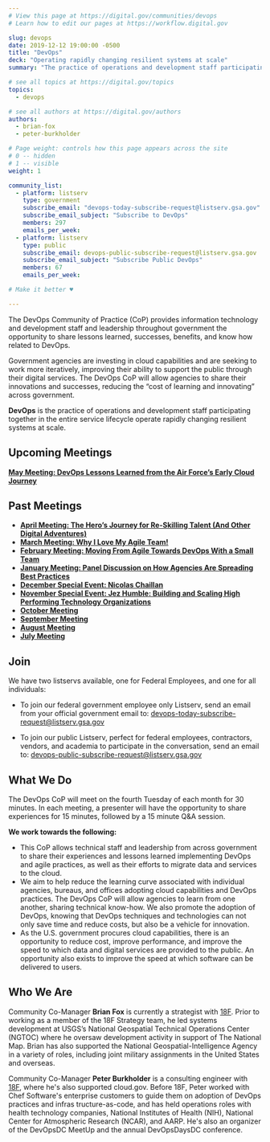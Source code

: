 ```yaml
---
# View this page at https://digital.gov/communities/devops
# Learn how to edit our pages at https://workflow.digital.gov

slug: devops
date: 2019-12-12 19:00:00 -0500
title: "DevOps"
deck: "Operating rapidly changing resilient systems at scale"
summary: "The practice of operations and development staff participating in the in the entire service lifecycle to operate rapidly changing resilient systems at scale."

# see all topics at https://digital.gov/topics
topics:
  - devops

# see all authors at https://digital.gov/authors
authors:
  - brian-fox
  - peter-burkholder

# Page weight: controls how this page appears across the site
# 0 -- hidden
# 1 -- visible
weight: 1

community_list:
  - platform: listserv
    type: government
    subscribe_email: "devops-today-subscribe-request@listserv.gsa.gov"
    subscribe_email_subject: "Subscribe to DevOps"
    members: 297
    emails_per_week:
  - platform: listserv
    type: public
    subscribe_email: devops-public-subscribe-request@listserv.gsa.gov
    subscribe_email_subject: "Subscribe Public DevOps"
    members: 67
    emails_per_week:

# Make it better ♥

---
```


The DevOps Community of Practice (CoP) provides information technology and development staff and leadership throughout government the opportunity to share lessons learned, successes, benefits, and know how related to DevOps.

Government agencies are investing in cloud capabilities and are seeking to work more iteratively, improving their ability to support the public through their digital services. The DevOps CoP will allow agencies to share their innovations and successes, reducing the “cost of learning and innovating” across government.

**DevOps** is the practice of operations and development staff participating together in the entire service lifecycle operate rapidly changing resilient systems at scale.

## Upcoming Meetings

**[May Meeting: DevOps Lessons Learned from the Air Force’s Early Cloud Journey](https://digital.gov/event/2020/05/19/devops-lessons-learned-from-air-forces/)**

## Past Meetings

- [**April Meeting: The Hero’s Journey for Re-Skilling Talent (And Other Digital Adventures)**](https://digital.gov/event/2020/04/28/heros-journey-for-reskilling-talent-other/)
- [**March Meeting: Why I Love My Agile Team!**](https://digital.gov/event/2020/03/24/why-i-love-my-agile-team/)
- [**February Meeting: Moving From Agile Towards DevOps With a Small Team**](https://digital.gov/event/2020/02/25/moving-from-agile-towards-devops-with/)
- [**January Meeting: Panel Discussion on How Agencies Are Spreading Best Practices**](https://digital.gov/event/2020/01/28/panel-discussion-how-agencies-spreading-best/)
- [**December Special Event: Nicolas Chaillan**](https://digital.gov/event/2019/12/03/devops-holiday-special-event-nicolas-chaillan/)
- [**November Special Event: Jez Humble: Building and Scaling High Performing Technology Organizations**](https://digital.gov/event/2019/11/19/jez-humble-building-scaling-high-performing-technology-organizations/)
- [**October Meeting**](https://digital.gov/event/2019/10/22/october-devops-cop-meeting/)
- [**September Meeting**](https://digital.gov/event/2019/09/24/devops-community-monthly-meeting-decennial-census/)
- [**August Meeting**](https://digital.gov/event/2019/08/27/devops-community-practice-monthly-meeting/)
- [**July Meeting**](https://digital.gov/event/2019/07/23/devops-cop-monthly-meeting/)

## Join
We have two listservs available, one for Federal Employees, and one for all individuals:

- To join our federal government employee only Listserv, send an email from your official government email to: [devops-today-subscribe-request@listserv.gsa.gov](mailto:devops-today-subscribe-request@listserv.gsa.gov)

- To join our public Listserv, perfect for federal employees, contractors, vendors, and academia to participate in the conversation, send an email to: [devops-public-subscribe-request@listserv.gsa.gov](mailto:devops-public-subscribe-request@listserv.gsa.gov)

## What We Do

The DevOps CoP will meet on the fourth Tuesday of each month for 30 minutes. In each meeting, a presenter will have the opportunity to share experiences for 15 minutes, followed by a 15 minute Q&A session.

**We work towards the following:**

- This CoP allows technical staff and leadership from across government to share their experiences and lessons learned implementing DevOps and agile practices, as well as their efforts to migrate data and services to the cloud.
- We aim to help reduce the learning curve associated with individual agencies, bureaus, and offices adopting cloud capabilities and DevOps practices. The DevOps CoP will allow agencies to learn from one another, sharing technical know-how. We also promote the adoption of DevOps, knowing that DevOps techniques and technologies can not only save time and reduce costs, but also be a vehicle for innovation.
- As the U.S. government procures cloud capabilities, there is an opportunity to reduce cost, improve performance, and improve the speed to which data and digital services are provided to the public. An opportunity also exists to improve the speed at which software can be delivered to users.

## Who We Are

Community Co-Manager **Brian Fox** is currently a strategist with [18F](https://18f.gsa.gov/). Prior to working as a member of the 18F Strategy team, he led systems development at USGS’s National Geospatial Technical Operations Center (NGTOC) where he oversaw development activity in support of The National Map. Brian has also supported the National Geospatial-Intelligence Agency in a variety of roles, including joint military assignments in the United States and overseas.

Community Co-Manager **Peter Burkholder** is a consulting engineer with [18F](https://18f.gsa.gov/), where he's also supported cloud.gov. Before 18F, Peter worked with Chef Software's enterprise customers to guide them on adoption of DevOps practices and infras tructure-as-code, and has held operations roles with health technology companies, National Institutes of Health (NIH), National Center for Atmospheric Research (NCAR), and AARP.  He's also an organizer of the DevOpsDC MeetUp and the annual DevOpsDaysDC conference.
